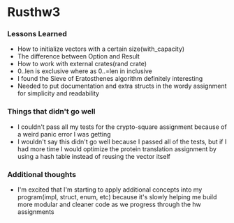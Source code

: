# Rusthw3

### Lessons Learned
- How to initialize vectors with a certain size(with_capacity)
- The difference between Option and Result
- How to work with external crates(rand crate)
- 0..len is exclusive where as 0..=len in inclusive
- I found the Sieve of Eratosthenes algorithm definitely interesting
- Needed to put documentation and extra structs in the wordy assignment for simplicity and readability

### Things that didn't go well
- I couldn't pass all my tests for the crypto-square assignment because of a weird panic error I was getting
- I wouldn't say this didn't go well because I passed all of the tests, but if I had more time I would optimize the protein translation assignment by using a hash table instead of reusing the vector itself

### Additional thoughts
- I'm excited that I'm starting to apply additional concepts into my program(impl, struct, enum, etc) because it's slowly helping me build more modular and cleaner code as we progress through the hw assignments
